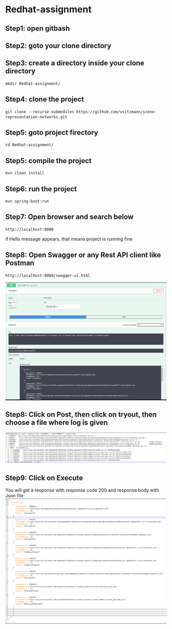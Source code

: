 # Redhat-assignment
## Step1: open gitbash
## Step2: goto your clone directory
## Step3: create a directory inside your clone directory
```
mkdir Redhat-assignment/
```
## Step4: clone the project
```
git clone --recurse-submodules https://github.com/vsitzmann/scene-representation-networks.git
```
## Step5: goto project firectory
```
cd Redhat-assignment/
```
## Step5: compile the project
```
mvn clean install
```
## Step6: run the project
```
mvn spring-boot:run
```
## Step7: Open browser and search below
```
http://localhost:8080
```
if Hello message appears, that means project is running fine
## Step8: Open Swagger or any Rest API client like Postman
```
http://localhost:8080/swagger-ui.html
```
![title](swagger.png)
## Step8: Click on Post, then click on tryout, then choose a file where log is given
![title](logfile.png)
## Step9: Click on Execute
You will get a response with response code 200 and response body with Json file
![title](response.png)

